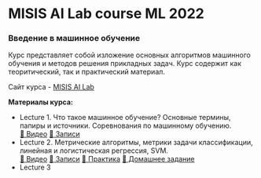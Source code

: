 <h1>MISIS AI Lab course ML 2022</h1>
<h3>Введение в машинное обучение</h3>

Курс представляет собой изложение основных алгоритмов машинного обучения и методов решения прикладных задач. Курс содержит как теоритический, так и практический материал.

Сайт курса  - [MISIS AI Lab](https://misisailab.github.io/docs/)

<b>Материалы курса:</b>
<!-- [📄 Записи](./MATERIALS/Lecture_1/lecture1-misisailab.pdf)  -->
<ul>
    <li>Lecture 1. Что такое машинное обучение? Основные термины, папиры и источники. Соревнования по машинному обучению.  <br>
        <a href="https://drive.google.com/file/d/1cuyt3deAnL8jWqNuCMNMQjbom5CivphH/view?usp=sharing">📼 Видео</a>
        <a href="./MATERIALS/Lecture_1/lecture1-misisailab.pdf">📄 Записи</a>
    </li>
    <li>Lecture 2. Метрические алгоритмы, метрики задачи классификации, линейная и логистическая регрессия, SVM. <br>
        <a href="https://drive.google.com/file/d/1_tHdRpz8n0FUAfKyf1rN_Vs_Re-G8FnV/view?usp=sharing">📼 Видео</a>
        <a href="./MATERIALS/Lecture_2/lecture2-misisailab.pdf">📄 Записи</a>
        <a href="./MATERIALS/Lecture_2/seminar2.ipynb">🐍 Практика</a>
        <a href="./MATERIALS/Lecture_2/homework2.ipynb"> 🐍 Домашнее задание</a>
    </li>
    <li>Lecture 3</li>
</ul>

